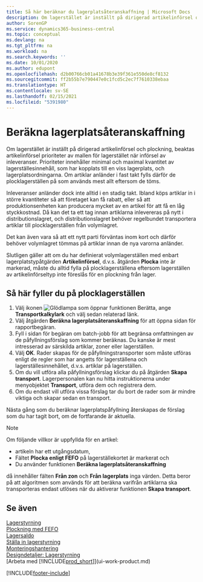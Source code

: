 ```yaml
---
title: Så här beräknar du lagerplatsåteranskaffning | Microsoft Docs
description: Om lagerstället är inställt på dirigerad artikelinförsel och plockning, beaktas artikelinförsel prioriteter av mallen för lagerstället när införsel av inleveranser.
author: SorenGP
ms.service: dynamics365-business-central
ms.topic: conceptual
ms.devlang: na
ms.tgt_pltfrm: na
ms.workload: na
ms.search.keywords: ''
ms.date: 10/01/2020
ms.author: edupont
ms.openlocfilehash: d2b00766cb01a41678b3e39f361e550de8cf8132
ms.sourcegitcommit: ff2b55b7e790447e0c1fcd5c2ec7f7610338ebaa
ms.translationtype: HT
ms.contentlocale: sv-SE
ms.lasthandoff: 02/15/2021
ms.locfileid: "5391980"
---
```

# <a name="calculate-bin-replenishment"></a>Beräkna lagerplatsåteranskaffning
Om lagerstället är inställt på dirigerad artikelinförsel och plockning, beaktas artikelinförsel prioriteter av mallen för lagerstället när införsel av inleveranser. Prioriteter innehåller minimal och maximal kvantitet av lagerställesinnehåll, som har kopplats till en viss lagerplats, och lagerplatsordningarna. Om artiklar anländer i fast takt fylls därför de plocklagerställen på som används mest allt eftersom de töms.  

Inleveranser anländer dock inte alltid i en stadig takt. Ibland köps artiklar in i större kvantiteter så att företaget kan få rabatt, eller så att produktionsenheten kan producera mycket av en artikel för att få en låg styckkostnad. Då kan det ta ett tag innan artiklarna inlevereras på nytt i distributionslagret, och distributionslagret behöver regelbundet transportera artiklar till plocklagerställen från volymlagret.  

Det kan även vara så att ett nytt parti förväntas inom kort och därför behöver volymlagret tömmas på artiklar innan de nya varorna anländer.  

Slutligen gäller att om du har definierat volymlagerställen med enbart lagerplatstypåtgärden **Artikelinförsel**, d.v.s. åtgärden **Plocka** inte är markerad, måste du alltid fylla på plocklagerställena eftersom lagerställen av artikelinförseltyp inte föreslås för en plockning från lager.  

## <a name="to-replenish-pick-bins"></a>Så här fyller du på plocklagerställen  
1.  Välj ikonen ![Glödlampa som öppnar funktionen Berätta](media/ui-search/search_small.png "Berätta vad du vill göra"), ange **Transportkalkylark** och välj sedan relaterad länk.  
2.  Välj åtgärden **Beräkna lagerplatsåteranskaffning** för att öppna sidan för rapportbegäran.  
3.  Fyll i sidan för begäran om batch-jobb för att begränsa omfattningen av de påfyllningsförslag som kommer beräknas. Du kanske är mest intresserad av särskilda artiklar, zoner eller lagerställen.  
4.  Välj **OK**. Rader skapas för de påfyllningstransporter som måste utföras enligt de regler som har angetts för lagerställena och lagerställesinnehållet, d.v.s. artiklar på lagerställen.  
5.  Om du vill utföra alla påfyllningsförslag klickar du på åtgärden **Skapa transport**. Lagerpersonalen kan nu hitta instruktionerna under menyobjektet **Transport**, utföra dem och registrera dem.  
6.  Om du endast vill utföra vissa förslag tar du bort de rader som är mindre viktiga och skapar sedan en transport.  

Nästa gång som du beräknar lagerplatspåfyllning återskapas de förslag som du har tagit bort, om de fortfarande är aktuella.  

> [!NOTE]  
>  Om följande villkor är uppfyllda för en artikel:  
>   
>  -   artikeln har ett utgångsdatum,  
> -   Fältet **Plocka enligt FEFO** på lagerställekortet är markerat och  
> -   Du använder funktionen **Beräkna lagerplatsåteranskaffning**  
>   
>  då innehåller fälten **Från zon** och **Från lagerplats** inga värden. Detta beror på att algoritmen som används för att beräkna varifrån artiklarna ska transporteras endast utlöses när du aktiverar funktionen **Skapa transport**.  

## <a name="see-also"></a>Se även  
[Lagerstyrning](warehouse-manage-warehouse.md)  
[Plockning med FEFO](warehouse-picking-by-fefo.md)  
[Lagersaldo](inventory-manage-inventory.md)  
[Ställa in lagerstyrning](warehouse-setup-warehouse.md)     
[Monteringshantering](assembly-assemble-items.md)    
[Designdetaljer: Lagerstyrning](design-details-warehouse-management.md)  
[Arbeta med [!INCLUDE[prod_short](includes/prod_short.md)]](ui-work-product.md)


[!INCLUDE[footer-include](includes/footer-banner.md)]